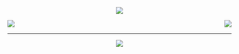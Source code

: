 <p align="center">
  <a href="https://github.com/ryo-ma/github-profile-trophy">
    <img src="https://github-profile-trophy.vercel.app/?username=screw-hand&column=-1&margin-w=25&margin-h=15" />
  </a>
</p>

<a href="https://github.com/anuraghazra/github-readme-stats">
  <img align="center" src="https://github-readme-stats-screw-hand.vercel.app/api?username=screw-hand&count_private=false&count_private=true&show_icons=true&line_height=28.5&include_all_commits=true&theme=react" />
  
  <img align="right" src="https://github-readme-stats-screw-hand.vercel.app/api/top-langs/?username=screw-hand&count_private=true&layout=donut&theme=react" />
</a>

-----
  
<p align="center">
  <a href="https://github.com/ryo-ma/github-profile-trophy">
    <img src="https://github-profile-trophy.screw-hand.vercel.app/?username=screw-hand&rank=SECRET&wantAll=true&column=-1&column=-1&margin-w=40&margin-h=14&theme=radical" /> 
  </a>
</p>
